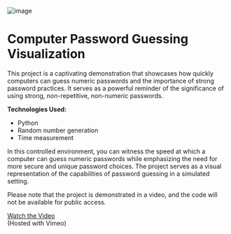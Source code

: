 ![image](https://github.com/itnatepena/rng-num-guess/assets/147539410/56fa8f2a-e168-4129-a9b0-8afe7ca068b0)


<h1>Computer Password Guessing Visualization</h1>

This project is a captivating demonstration that showcases how quickly computers can guess numeric passwords and the importance of strong password practices. It serves as a powerful reminder of the significance of using strong, non-repetitive, non-numeric passwords.

**Technologies Used:**

- Python
- Random number generation
- Time measurement

In this controlled environment, you can witness the speed at which a computer can guess numeric passwords while emphasizing the need for more secure and unique password choices. The project serves as a visual representation of the capabilities of password guessing in a simulated setting.

Please note that the project is demonstrated in a video, and the code will not be available for public access.


[Watch the Video](https://vimeo.com/882289426)
<br>
(Hosted with Vimeo)
